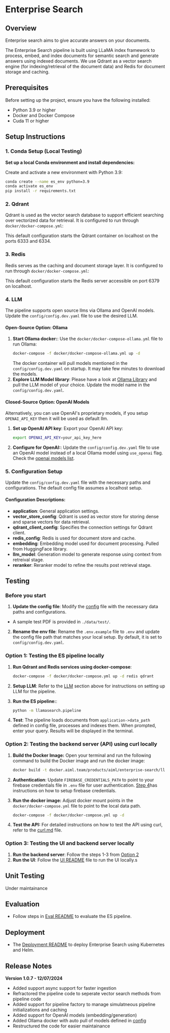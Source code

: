 # Enterprise Search

## Overview

Enterprise search aims to give accurate answers on your documents.

The Enterprise Search pipeline is built using LLaMA index framework to process, embed, and index documents for semantic search and generate answers using indexed documents. We use Qdrant as a vector search engine (for indexing/retrieval of the document data) and Redis for document storage and caching.

## Prerequisites

Before setting up the project, ensure you have the following installed:
- Python 3.9 or higher
- Docker and Docker Compose
- Cuda 11 or higher

## Setup Instructions

### 1. Conda Setup (Local Testing)

**Set up a local Conda environment and install dependencies:**

Create and activate a new environment with Python 3.9:
```bash
conda create --name es_env python=3.9
conda activate es_env
pip install -r requirements.txt
```

### 2. Qdrant

Qdrant is used as the vector search database to support efficient searching over vectorized data for retrieval. It is configured to run through `docker/docker-compose.yml`:

This default configuration starts the Qdrant container on localhost on the ports 6333 and 6334.

### 3. Redis

Redis serves as the caching and document storage layer. It is configured to run through `docker/docker-compose.yml`:

This default configuration starts the Redis server accessible on port 6379 on localhost.

### 4. LLM

The pipeline supports open source llms via Ollama and OpenAI models. Update the `config/config.dev.yaml` file to use the desired LLM.

#### Open-Source Option: Ollama

1. **Start Ollama docker:**: Use the `docker/docker-compose-ollama.yml` file to run Ollama:
   ```bash
   docker-compose -f docker/docker-compose-ollama.yml up -d
   ```
   The docker container will pull models mentioned in the `config/config.dev.yaml` on startup. It may take few minutes to download the models.
2. **Explore LLM Model library**: Please have a look at [Ollama Library](https://ollama.com/library) and pull the LLM model of your choice. Update the model name in the `config/config.dev.yaml`.

#### Closed-Source Option: OpenAI Models

Alternatively, you can use OpenAI's proprietary models, if you setup `OPENAI_API_KEY` then it will be used as default llm.

1. **Set up OpenAI API key**: Export your OpenAI API key:
   ```bash
   export OPENAI_API_KEY=your_api_key_here
   ```
2. **Configure for OpenAI:**: Update the `config/config.dev.yaml` file to use an OpenAI model instead of a local Ollama model using `use_openai` flag. Check the [openai models list](https://platform.openai.com/docs/models).

### 5. Configuration Setup

Update the `config/config.dev.yaml` file with the necessary paths and configurations. The default config file assumes a localhost setup.

#### Configuration Descriptions:
- **application**: General application settings.
- **vector_store_config**: Qdrant is used as vector store for storing dense and sparse vectors for data retrieval.
- **qdrant_client_config**: Specifies the connection settings for Qdrant client.
- **redis_config**: Redis is used for document store and cache.
- **embedding**: Embedding model used for document processing. Pulled from HuggingFace library.
- **llm_model**: Generation model to generate response using context from retreival stage.
- **reranker**: Reranker model to refine the results post retrieval stage.

## Testing

### Before you start

1. **Update the config file**: Modify the [config](config/config.dev.yaml) file with the necessary data paths and configurations.
- A sample test PDF is provided in `./data/test/`.

2. **Rename the env file**: Rename the `.env.example` file to `.env` and update the config file path that matches your local setup. By default, it is set to `config/config.dev.yaml`.

### Option 1: Testing the ES pipeline locally

1. **Run Qdrant and Redis services using docker-compose**: 
   ```bash
   docker-compose -f docker/docker-compose.yml up -d redis qdrant
   ```

2. **Setup LLM**: Refer to the [LLM](#4-llm) section above for instructions on setting up LLM for the pipeline.

3. **Run the ES pipeline:**:
   ```bash
   python -m llamasearch.pipeline
   ```
4. **Test**: The pipeline loads documents from `application->data_path` defined in config file, processes and indexes them. When prompted, enter your query. Results will be displayed in the terminal.

### Option 2: Testing the backend server (API) using curl locally 

1. **Build the Docker Image:**
   Open your terminal and run the following command to build the Docker image and run the docker image:
   ```bash
   docker build -t docker.aiml.team/products/aiml/enterprise-search/llamasearch:latest -f docker/Dockerfile .
   ```

2. **Authentication**:  Update `FIREBASE_CREDENTIALS_PATH` to point to your firebase credentials file in `.env` file for user authentication. [Step 4](#step-4)has instructions on how to setup firebase credentials.

3. **Run the docker image:**
   Adjust docker mount points in the `docker/docker-compose.yml` file to point to the local data path.
   ```bash
   docker-compose -f docker/docker-compose.yml up -d
   ```

4. **Test the API:**
For detailed instructions on how to test the API using curl, refer to the [curl.md](docs/curl.md) file.

### Option 3: Testing the UI and backend server locally

1. **Run the backend server**: Follow the steps 1-3 from [Option 2](#option-2)
2. **Run the UI**: Follow the [UI README](frontend/README.md) file to run the UI locally.s

## Unit Testing

Under maintainance

## Evaluation

- Follow steps in [Eval README](docs/eval.md) to evaluate the ES pipeline.

## Deployment

- The [Deployment README](k8s/README.md) to deploy Enterprise Search using Kubernetes and Helm.

## Release Notes

**Version 1.0.7 - 12/07/2024**
- Added support async support for faster ingestion
- Refractored the pipeline code to seperate vector search methods from pipeline code
- Added support for pipeline factory to manage simulatneous pipeline initializations and caching
- Added support for OpenAI models (embedding/generation)
- Added Ollama docker with auto pull of models defined in [config](config/config.dev.yaml)
- Restructured the code for easier maintainance
